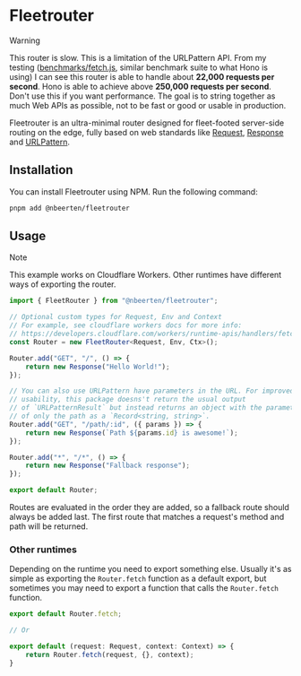 # Fleetrouter

> [!WARNING]
> This router is slow. This is a limitation of the URLPattern API. From my testing ([benchmarks/fetch.js](https://github.com/nbeerten/fleetrouter/tree/main/benchmarks), similar benchmark suite to what Hono is using) I can see this router is able to handle about **22,000 requests per second**.
> Hono is able to achieve above **250,000 requests per second**. Don't use this if you want performance.
> The goal is to string together as much Web APIs as possible, not to be fast or good or usable in production.

Fleetrouter is an ultra-minimal router designed for fleet-footed server-side routing on the edge, fully based on web standards like [Request](https://developer.mozilla.org/en-US/docs/Web/API/Request), [Response](https://developer.mozilla.org/en-US/docs/Web/API/Response) and [URLPattern](https://developer.mozilla.org/en-US/docs/Web/API/URLPattern).

## Installation

You can install Fleetrouter using NPM. Run the following command:

```sh
pnpm add @nbeerten/fleetrouter
```

## Usage

> [!NOTE]
> This example works on Cloudflare Workers. Other runtimes have different ways of exporting the router.

```ts
import { FleetRouter } from "@nbeerten/fleetrouter";

// Optional custom types for Request, Env and Context
// For example, see cloudflare workers docs for more info:
// https://developers.cloudflare.com/workers/runtime-apis/handlers/fetch/#background
const Router = new FleetRouter<Request, Env, Ctx>();

Router.add("GET", "/", () => {
    return new Response("Hello World!");
});

// You can also use URLPattern have parameters in the URL. For improved
// usability, this package doesns't return the usual output
// of `URLPatternResult` but instead returns an object with the parameters
// of only the path as a `Record<string, string>`.
Router.add("GET", "/path/:id", ({ params }) => {
    return new Response(`Path ${params.id} is awesome!`);
});

Router.add("*", "/*", () => {
    return new Response("Fallback response");
});

export default Router;
```

Routes are evaluated in the order they are added, so a fallback route should always be added last. The first route that matches a request's method and path will be returned.

### Other runtimes

Depending on the runtime you need to export something else. Usually it's as simple as exporting the `Router.fetch` function as a default export, but sometimes you may need to export a function that calls the `Router.fetch` function.

```ts
export default Router.fetch;

// Or

export default (request: Request, context: Context) => {
    return Router.fetch(request, {}, context);
}
```
